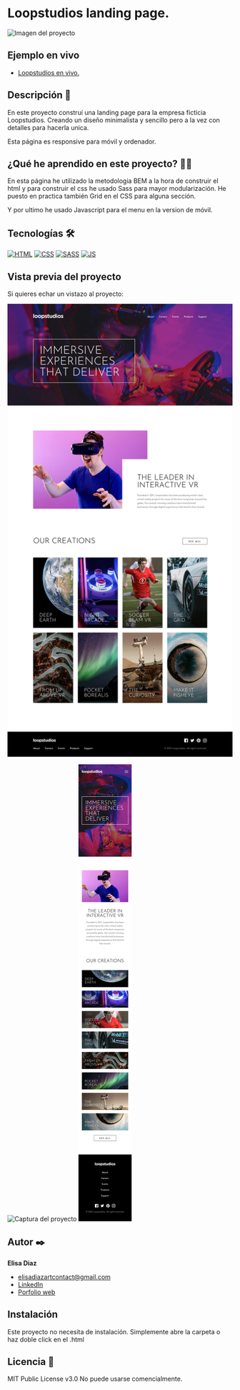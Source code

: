 
# Loopstudios landing page.

![Imagen del proyecto](https://github.com/elisadiazart/loopstudios-landing-page-main/blob/main/docs/assets/design/preview.jpg?raw=true)

## Ejemplo en vivo

- [Loopstudios en vivo.](https://elisadiazart.github.io/loopstudios-landing-page-main/)

## Descripción 📑

En este proyecto construí una landing page para la empresa ficticia Loopstudios. Creando un diseño minimalista y sencillo pero a la vez con detalles para hacerla unica.

Esta página es responsive para móvil y ordenador.

## ¿Qué he aprendido en este proyecto? 🙇🏻

En esta página he utilizado la metodologia BEM a la hora de construir el html y para construir el css he usado Sass para mayor modularización. 
He puesto en practica también Grid en el CSS para alguna sección.

Y por ultimo he usado Javascript para el menu en la version de móvil.

## Tecnologías 🛠

<!-- Iconos sacados de: https://github.com/hendrasob/badges/blob/master/README.md y https://github.com/alexandresanlim/Badges4-README.md-Profile -->

[![HTML](https://img.shields.io/badge/HTML5-E34F26?style=for-the-badge&logo=html5&logoColor=white)](https://es.wikipedia.org/wiki/HTML5)
[![CSS](https://img.shields.io/badge/CSS3-1572B6?style=for-the-badge&logo=css3&logoColor=white)](https://es.wikipedia.org/wiki/CSS)
[![SASS](https://img.shields.io/badge/Sass-CC6699?style=for-the-badge&logo=sass&logoColor=white)](https://es.wikipedia.org/wiki/Sass)
[![JS](https://img.shields.io/badge/JavaScript-F7DF1E?style=for-the-badge&logo=javascript&logoColor=black)](https://es.wikipedia.org/wiki/JavaScript)

## Vista previa del proyecto

Si quieres echar un vistazo al proyecto:

![Captura del proyecto](https://github.com/elisadiazart/loopstudios-landing-page-main/blob/main/docs/assets/design/desktop-design.jpg?raw=true)

![Captura del proyecto](https://github.com/elisadiazart/loopstudios-landing-page-main/blob/main/docs/assets/design/IPHONE%20MOCKUP%20(1).jpg?raw=true)
![Captura del proyecto](https://github.com/elisadiazart/loopstudios-landing-page-main/blob/main/docs/assets/design/mobile-design.jpg?raw=true)

## Autor ✒️

**Elisa Diaz**

- elisadiazartcontact@gmail.com
- [LinkedIn](https://www.linkedin.com/in/elisa-diaz-cortes-25b308207/)
- [Porfolio web](https://tu-dominio.com/)

## Instalación

Este proyecto no necesita de instalación. Simplemente abre la carpeta o haz doble click en el .html

## Licencia 📄

MIT Public License v3.0
No puede usarse comencialmente.

